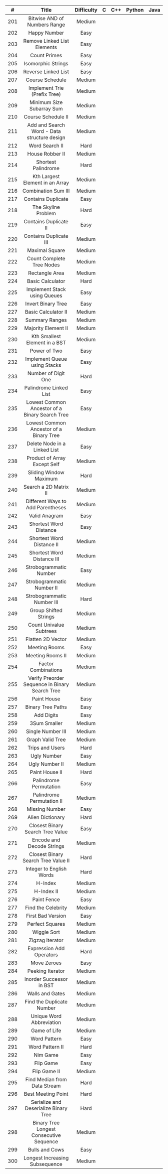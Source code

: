 | # | Title | Difficulty | C | C++ | Python | Java |
| :---: | :---: | :---: | :---: | :---: | :---: | :---: |
| 201 | Bitwise AND of Numbers Range | Medium |  |  |  |  |
| 202 | Happy Number | Easy |  |  |  |  |
| 203 | Remove Linked List Elements | Easy |  |  |  |  |
| 204 | Count Primes | Easy |  |  |  |  |
| 205 | Isomorphic Strings | Easy |  |  |  |  |
| 206 | Reverse Linked List | Easy |  |  |  |  |
| 207 | Course Schedule | Medium |  |  |  |  |
| 208 | Implement Trie (Prefix Tree) | Medium |  |  |  |  |
| 209 | Minimum Size Subarray Sum | Medium |  |  |  |  |
| 210 | Course Schedule II | Medium |  |  |  |  |
| 211 | Add and Search Word - Data structure design | Medium |  |  |  |  |
| 212 | Word Search II | Hard |  |  |  |  |
| 213 | House Robber II | Medium |  |  |  |  |
| 214 | Shortest Palindrome | Hard |  |  |  |  |
| 215 | Kth Largest Element in an Array | Medium |  |  |  |  |
| 216 | Combination Sum III | Medium |  |  |  |  |
| 217 | Contains Duplicate | Easy |  |  |  |  |
| 218 | The Skyline Problem | Hard |  |  |  |  |
| 219 | Contains Duplicate II | Easy |  |  |  |  |
| 220 | Contains Duplicate III | Medium |  |  |  |  |
| 221 | Maximal Square | Medium |  |  |  |  |
| 222 | Count Complete Tree Nodes | Medium |  |  |  |  |
| 223 | Rectangle Area | Medium |  |  |  |  |
| 224 | Basic Calculator | Hard |  |  |  |  |
| 225 | Implement Stack using Queues | Easy |  |  |  |  |
| 226 | Invert Binary Tree | Easy |  |  |  |  |
| 227 | Basic Calculator II | Medium |  |  |  |  |
| 228 | Summary Ranges | Medium |  |  |  |  |
| 229 | Majority Element II | Medium |  |  |  |  |
| 230 | Kth Smallest Element in a BST | Medium |  |  |  |  |
| 231 | Power of Two | Easy |  |  |  |  |
| 232 | Implement Queue using Stacks | Easy |  |  |  |  |
| 233 | Number of Digit One | Hard |  |  |  |  |
| 234 | Palindrome Linked List | Easy |  |  |  |  |
| 235 | Lowest Common Ancestor of a Binary Search Tree | Easy |  |  |  |  |
| 236 | Lowest Common Ancestor of a Binary Tree | Medium |  |  |  |  |
| 237 | Delete Node in a Linked List | Easy |  |  |  |  |
| 238 | Product of Array Except Self | Medium |  |  |  |  |
| 239 | Sliding Window Maximum | Hard |  |  |  |  |
| 240 | Search a 2D Matrix II | Medium |  |  |  |  |
| 241 | Different Ways to Add Parentheses | Medium |  |  |  |  |
| 242 | Valid Anagram | Easy |  |  |  |  |
| 243 | Shortest Word Distance | Easy |  |  |  |  |
| 244 | Shortest Word Distance II | Medium |  |  |  |  |
| 245 | Shortest Word Distance III | Medium |  |  |  |  |
| 246 | Strobogrammatic Number | Easy |  |  |  |  |
| 247 | Strobogrammatic Number II | Medium |  |  |  |  |
| 248 | Strobogrammatic Number III | Hard |  |  |  |  |
| 249 | Group Shifted Strings | Medium |  |  |  |  |
| 250 | Count Univalue Subtrees | Medium |  |  |  |  |
| 251 | Flatten 2D Vector | Medium |  |  |  |  |
| 252 | Meeting Rooms | Easy |  |  |  |  |
| 253 | Meeting Rooms II | Medium |  |  |  |  |
| 254 | Factor Combinations | Medium |  |  |  |  |
| 255 | Verify Preorder Sequence in Binary Search Tree | Medium |  |  |  |  |
| 256 | Paint House | Easy |  |  |  |  |
| 257 | Binary Tree Paths | Easy |  |  |  |  |
| 258 | Add Digits | Easy |  |  |  |  |
| 259 | 3Sum Smaller | Medium |  |  |  |  |
| 260 | Single Number III | Medium |  |  |  |  |
| 261 | Graph Valid Tree | Medium |  |  |  |  |
| 262 | Trips and Users | Hard |  |  |  |  |
| 263 | Ugly Number | Easy |  |  |  |  |
| 264 | Ugly Number II | Medium |  |  |  |  |
| 265 | Paint House II | Hard |  |  |  |  |
| 266 | Palindrome Permutation | Easy |  |  |  |  |
| 267 | Palindrome Permutation II | Medium |  |  |  |  |
| 268 | Missing Number | Easy |  |  |  |  |
| 269 | Alien Dictionary | Hard |  |  |  |  |
| 270 | Closest Binary Search Tree Value | Easy |  |  |  |  |
| 271 | Encode and Decode Strings | Medium |  |  |  |  |
| 272 | Closest Binary Search Tree Value II | Hard |  |  |  |  |
| 273 | Integer to English Words | Hard |  |  |  |  |
| 274 | H-Index | Medium |  |  |  |  |
| 275 | H-Index II | Medium |  |  |  |  |
| 276 | Paint Fence | Easy |  |  |  |  |
| 277 | Find the Celebrity | Medium |  |  |  |  |
| 278 | First Bad Version | Easy |  |  |  |  |
| 279 | Perfect Squares | Medium |  |  |  |  |
| 280 | Wiggle Sort | Medium |  |  |  |  |
| 281 | Zigzag Iterator | Medium |  |  |  |  |
| 282 | Expression Add Operators | Hard |  |  |  |  |
| 283 | Move Zeroes | Easy |  |  |  |  |
| 284 | Peeking Iterator | Medium |  |  |  |  |
| 285 | Inorder Successor in BST | Medium |  |  |  |  |
| 286 | Walls and Gates | Medium |  |  |  |  |
| 287 | Find the Duplicate Number | Medium |  |  |  |  |
| 288 | Unique Word Abbreviation | Medium |  |  |  |  |
| 289 | Game of Life | Medium |  |  |  |  |
| 290 | Word Pattern | Easy |  |  |  |  |
| 291 | Word Pattern II | Hard |  |  |  |  |
| 292 | Nim Game | Easy |  |  |  |  |
| 293 | Flip Game | Easy |  |  |  |  |
| 294 | Flip Game II | Medium |  |  |  |  |
| 295 | Find Median from Data Stream | Hard |  |  |  |  |
| 296 | Best Meeting Point | Hard |  |  |  |  |
| 297 | Serialize and Deserialize Binary Tree | Hard |  |  |  |  |
| 298 | Binary Tree Longest Consecutive Sequence | Medium |  |  |  |  |
| 299 | Bulls and Cows | Easy |  |  |  |  |
| 300 | Longest Increasing Subsequence | Medium |  |  |  |  |
